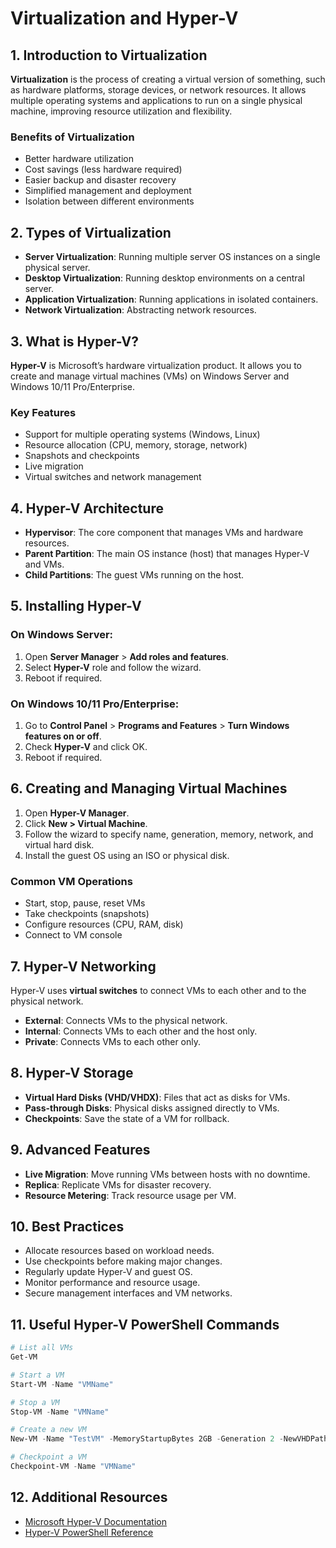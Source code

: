 # Virtualization and Hyper-V

## 1. Introduction to Virtualization

**Virtualization** is the process of creating a virtual version of something, such as hardware platforms, storage devices, or network resources. It allows multiple operating systems and applications to run on a single physical machine, improving resource utilization and flexibility.

### Benefits of Virtualization
- Better hardware utilization
- Cost savings (less hardware required)
- Easier backup and disaster recovery
- Simplified management and deployment
- Isolation between different environments

## 2. Types of Virtualization

- **Server Virtualization**: Running multiple server OS instances on a single physical server.
- **Desktop Virtualization**: Running desktop environments on a central server.
- **Application Virtualization**: Running applications in isolated containers.
- **Network Virtualization**: Abstracting network resources.

## 3. What is Hyper-V?

**Hyper-V** is Microsoft’s hardware virtualization product. It allows you to create and manage virtual machines (VMs) on Windows Server and Windows 10/11 Pro/Enterprise.

### Key Features
- Support for multiple operating systems (Windows, Linux)
- Resource allocation (CPU, memory, storage, network)
- Snapshots and checkpoints
- Live migration
- Virtual switches and network management

## 4. Hyper-V Architecture

- **Hypervisor**: The core component that manages VMs and hardware resources.
- **Parent Partition**: The main OS instance (host) that manages Hyper-V and VMs.
- **Child Partitions**: The guest VMs running on the host.

## 5. Installing Hyper-V

### On Windows Server:
1. Open **Server Manager** > **Add roles and features**.
2. Select **Hyper-V** role and follow the wizard.
3. Reboot if required.

### On Windows 10/11 Pro/Enterprise:
1. Go to **Control Panel** > **Programs and Features** > **Turn Windows features on or off**.
2. Check **Hyper-V** and click OK.
3. Reboot if required.

## 6. Creating and Managing Virtual Machines

1. Open **Hyper-V Manager**.
2. Click **New > Virtual Machine**.
3. Follow the wizard to specify name, generation, memory, network, and virtual hard disk.
4. Install the guest OS using an ISO or physical disk.

### Common VM Operations
- Start, stop, pause, reset VMs
- Take checkpoints (snapshots)
- Configure resources (CPU, RAM, disk)
- Connect to VM console

## 7. Hyper-V Networking

Hyper-V uses **virtual switches** to connect VMs to each other and to the physical network.

- **External**: Connects VMs to the physical network.
- **Internal**: Connects VMs to each other and the host only.
- **Private**: Connects VMs to each other only.

## 8. Hyper-V Storage

- **Virtual Hard Disks (VHD/VHDX)**: Files that act as disks for VMs.
- **Pass-through Disks**: Physical disks assigned directly to VMs.
- **Checkpoints**: Save the state of a VM for rollback.

## 9. Advanced Features

- **Live Migration**: Move running VMs between hosts with no downtime.
- **Replica**: Replicate VMs for disaster recovery.
- **Resource Metering**: Track resource usage per VM.

## 10. Best Practices

- Allocate resources based on workload needs.
- Use checkpoints before making major changes.
- Regularly update Hyper-V and guest OS.
- Monitor performance and resource usage.
- Secure management interfaces and VM networks.

## 11. Useful Hyper-V PowerShell Commands

```powershell
# List all VMs
Get-VM

# Start a VM
Start-VM -Name "VMName"

# Stop a VM
Stop-VM -Name "VMName"

# Create a new VM
New-VM -Name "TestVM" -MemoryStartupBytes 2GB -Generation 2 -NewVHDPath "C:\VMs\TestVM.vhdx" -NewVHDSizeBytes 40GB

# Checkpoint a VM
Checkpoint-VM -Name "VMName"
```

## 12. Additional Resources

- [Microsoft Hyper-V Documentation](https://docs.microsoft.com/en-us/virtualization/hyper-v-on-windows/)
- [Hyper-V PowerShell Reference](https://docs.microsoft.com/en-us/powershell/module/hyper-v/)
